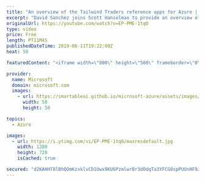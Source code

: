 ```yaml
---
title: "An overview of the Tailwind Traders reference apps for Azure | Azure Friday"
excerpt: "David Sanchez joins Scott Hanselman to provide an overview of a fictitious retail store, Tailwind Traders, and how they modernized their applications using Azure. Learn from these open source reference apps, which are all powered by Azure, built with best-in-class tools, and made smarter through data"
originalUrl: https://youtube.com/watch?v=EP-PME-1tq0
type: video
price: Free
length: PT11M4S
publishedDateTime: 2019-06-11T19:22:00Z
heat: 50

featuredContent: "<iframe width=\"800\" height=\"500\" frameborder=\"0\" src=\"https://www.youtube.com/embed/EP-PME-1tq0\" allow=\"accelerometer; autoplay; encrypted-media; gyroscope; picture-in-picture\" allowfullscreen></iframe>"

provider:
  name: Microsoft
  domain: microsoft.com
  images:
    - url: https://smartableai.github.io/microsoft-azure/assets/images/organizations/microsoft.com-50x50.jpg
      width: 50
      height: 50

topics:
  - Azure

images:
  - url: https://i.ytimg.com/vi/EP-PME-1tq0/maxresdefault.jpg
    width: 1280
    height: 720
    isCached: true

secured: "d2KAHHT8lBhQOmKzxklvCD1Uwx9KU6PzmlwrBr3dOdqTa3YFCG0spPUUnHF9zJjnFPq6gUpYK/H8iNuKpN4EY8lLgl2l3g5CmTkGWg9rit8RZgOXmNMXJEWPFmDB3DnDE3SiobI9KIfrfyxfSgIN/zJv9BL2OLUsiLuEwRqjUCIaoOtjgRQ1MYfphQmrz0ahJXuoSF2VtovnmBp/Gwd6bmJfeB5B2NyrjdJiQXpM8ITo9zM/FB+y0ptHO6ddLiicC16+8OT6mPAUVw9Oj7Yt4d0h9ocJQbWlipKu3FUPdCW25EzrZ5+42d8MimO1f3/retUuJ6+eLuuVx9Kz4QDjsHh8PEFAmQMZi5cqVPmQosB1rYiAxjx+ZK3JBbQVJx/AZpCAofC26sVMBj/BPg3kDHH6JS1LQmlGwXoPhssl2J0=;D0j+OiFvfSIA0fygaZ7L4Q=="
---
```


